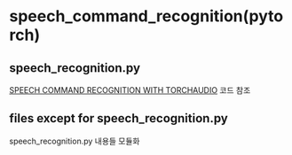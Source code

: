 # speech_command_recognition(pytorch)

## speech_recognition.py 
[SPEECH COMMAND RECOGNITION WITH TORCHAUDIO](https://pytorch.org/tutorials/intermediate/speech_command_recognition_with_torchaudio.html) 코드 참조

## files except for speech_recognition.py 
speech_recognition.py 내용들 모듈화
